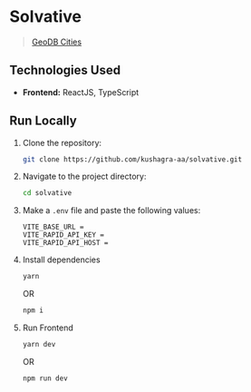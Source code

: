 # Solvative

> [GeoDB Cities](https://rapidapi.com/wirefreethought/api/geodb-cities)

## Technologies Used

- **Frontend:** ReactJS, TypeScript

## Run Locally

1. Clone the repository:

   ```bash
   git clone https://github.com/kushagra-aa/solvative.git
   ```

2. Navigate to the project directory:

   ```bash
   cd solvative
   ```

3. Make a `.env` file and paste the following values:

   ```properties
   VITE_BASE_URL = 
   VITE_RAPID_API_KEY = 
   VITE_RAPID_API_HOST = 
   ```

4. Install dependencies

    ```bash
    yarn
    ```

    OR

    ```bash
    npm i
    ```

4. Run Frontend

   ```bash
   yarn dev
   ```

   OR

   ```bash
   npm run dev
   ```
